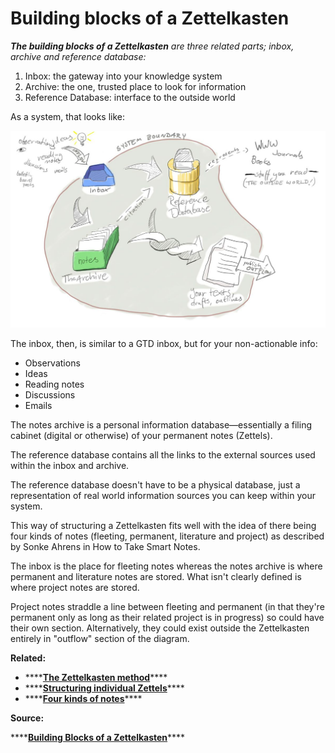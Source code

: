 # Building blocks of a Zettelkasten

_**The building blocks of a Zettelkasten** are three related parts; inbox, archive and reference database:_

1. Inbox: the gateway into your knowledge system
2. Archive: the one, trusted place to look for information
3. Reference Database: interface to the outside world

  
As a system, that looks like: 

![](.gitbook/assets/201405161618_zk_flow.jpg)

The inbox, then, is similar to a GTD inbox, but for your non-actionable info: 

* Observations
* Ideas 
* Reading notes
* Discussions
* Emails 

The notes archive is a personal information database—essentially a filing cabinet \(digital or otherwise\) of your permanent notes \(Zettels\).

The reference database contains all the links to the external sources used within the inbox and archive.  

The reference database doesn't have to be a physical database, just a representation of real world information sources you can keep within your system. 

This way of structuring a Zettelkasten fits well with the idea of there being four kinds of notes \(fleeting, permanent, literature and project\) as described by Sonke Ahrens in How to Take Smart Notes. 

The inbox is the place for fleeting notes whereas the notes archive is where permanent and literature notes are stored. What isn't clearly defined is where project notes are stored. 

Project notes straddle a line between fleeting and permanent \(in that they're permanent only as long as their related project is in progress\) so could have their own section. Alternatively, they could exist outside the Zettelkasten entirely in "outflow" section of the diagram. 

**Related:**

* \*\*\*\*[**The Zettelkasten method**](the-zettelkasten-method.md)\*\*\*\*
* \*\*\*\*[**Structuring individual Zettels**](structuring-individual-zettels.md)\*\*\*\*
* \*\*\*\*[**Four kinds of notes**](four-kinds-of-notes.md)\*\*\*\*

**Source:**

\*\*\*\*[**Building Blocks of a Zettelkasten**](https://zettelkasten.de/posts/zettelkasten-building-blocks/)\*\*\*\*

